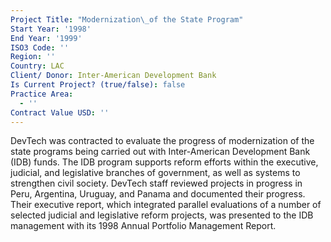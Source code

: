 ```yaml
---
Project Title: "Modernization\_of the State Program"
Start Year: '1998'
End Year: '1999'
ISO3 Code: ''
Region: ''
Country: LAC
Client/ Donor: Inter-American Development Bank
Is Current Project? (true/false): false
Practice Area:
  - ''
Contract Value USD: ''
---
```

DevTech was contracted to evaluate the progress of modernization of the state programs being carried out with Inter-American Development Bank (IDB) funds. The IDB program supports reform efforts within the executive, judicial, and legislative branches of government, as well as systems to strengthen civil society. DevTech staff reviewed projects in progress in Peru, Argentina, Uruguay, and Panama and documented their progress. Their executive report, which integrated parallel evaluations of a number of selected judicial and legislative reform projects, was presented to the IDB management with its 1998 Annual Portfolio Management Report.